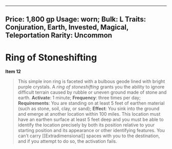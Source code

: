 
---
Price: 1,800 gp
Usage: worn;
Bulk: L
Traits: Conjuration, Earth, Invested, Magical, Teleportation
Rarity: Uncommon
---

# Ring of Stoneshifting

**Item 12**

> This simple iron ring is faceted with a bulbous geode lined with bright purple crystals. A *ring of stoneshifting* grants you the ability to ignore difficult terrain caused by rubble or uneven ground made of stone and earth.
**Activate**: 1 minute;
**Frequency**: three times per day;
**Requirements**: You are standing on at least 5 feet of earthen material (such as stone, soil, clay, or sand);
**Effect**: You sink into the ground and emerge at another location within 100 miles. This location must have an earthen surface at least 5 feet deep and you must be able to identify the location precisely by both its position relative to your starting position and its appearance or other identifying features. You can’t carry [[Extradimensional]] spaces with you to the destination, and if you attempt to do so, the activation fails.
